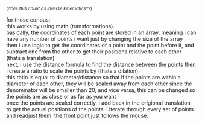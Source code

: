 <sub>(*does this count as inverse kinematics??*)</sub>

for those curious:  
this works by using math (transformations).  
basically, the coordinates of each point are stored in an array, meaning i can have any number of points i want just by changing the size of the array  
then i use logic to get the coordinates of a point and the point before it, and subtract one from the other to get their positions relative to each other (thats a translation)  
next, i use the distance formula to find the distance between the points
then i create a ratio to scale the points by (thats a dilation).  
this ratio is equal to diameter/distance so that if the points are within a diameter of each other, they will be scaled away from each other since the denominator will be smaller than 20, and vice versa, this can be changed so the points are as close or as far as you want  
once the points are scaled correctly, i add back in the origional translation to get the actual positions of the points.
i iterate through every set of points and readjust them. the front point just follows the mouse.

